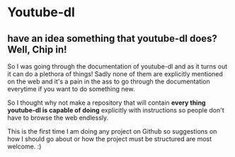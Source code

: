  # Youtube-dl
 ## have an idea something that youtube-dl does?  Well, Chip in!

 So I was going through the documentation of youtube-dl and as it turns out it can do a plethora of things!
 Sadly none of them are explicitly mentioned on the web and it's a pain in the ass to go through the documentation everytime if you want to do something new.

 So I thought why not make a repository that will contain **every thing youtube-dl is capable of doing** explicitly with instructions so people don't have to browse the web endlessly.
 
 This is the first time I am doing any project on Github so suggestions on how I should go about or how the project must be structured are most welcome. :) 
 

